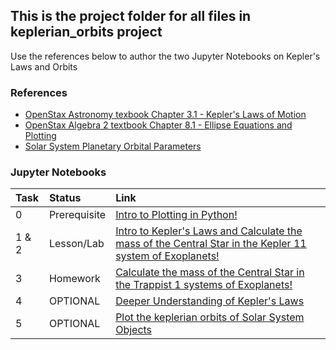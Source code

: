 ## This is the project folder for all files in keplerian_orbits project
Use the references below to author the two Jupyter Notebooks on Kepler's Laws and Orbits

### References

* [OpenStax Astronomy texbook Chapter 3.1 - Kepler's Laws of Motion](https://openstax.org/books/astronomy/pages/3-1-the-laws-of-planetary-motion)
* [OpenStax Algebra 2 textbook Chapter 8.1 - Ellipse Equations and Plotting](https://openstax.org/books/college-algebra-2e/pages/8-1-the-ellipse)
* [Solar System Planetary Orbital Parameters](https://bushastrolab.com/hub/user-redirect/git-pull?repo=https%3A%2F%2Fgithub.com%2Fdrunarayan%2Fpython4astronomy&branch=gh-pages&urlpath=lab%2Ftree%2Fpython4astronomy%2Fkeplerian_orbits%2Fsolar_system_orbits.csv?reset)

### Jupyter Notebooks

| Task | Status | Link
| :--- | :--- | :--- |
| 0 | Prerequisite | [Intro to Plotting in Python!](https://bushastrolab.com/hub/user-redirect/git-pull?repo=https%3A%2F%2Fgithub.com%2Fdrunarayan%2Fpython4astronomy&branch=gh-pages&urlpath=lab%2Ftree%2Fpython4astronomy%2Fintro_jupyter_python%2F3_intro_to_plotting.ipynb?reset)
| 1 & 2 | Lesson/Lab | [Intro to Kepler's Laws and Calculate the mass of the Central Star in the Kepler 11 system of Exoplanets!](https://bushastrolab.com/hub/user-redirect/git-pull?repo=https%3A%2F%2Fgithub.com%2Fdrunarayan%2Fpython4astronomy&branch=gh-pages&urlpath=lab%2Ftree%2Fpython4astronomy%2Fkeplerian_orbits%2Fkeplerian_orbits.ipynb?reset)
| 3 | Homework | [Calculate the mass of the Central Star in the Trappist 1 systems of Exoplanets!](https://bushastrolab.com/hub/user-redirect/git-pull?repo=https%3A%2F%2Fgithub.com%2Fdrunarayan%2Fpython4astronomy&branch=gh-pages&urlpath=lab%2Ftree%2Fpython4astronomy%2Fkeplerian_orbits%2Ftrappist_keplerian_orbits.ipynb?reset)
| 4 | OPTIONAL | [Deeper Understanding of Kepler's Laws](https://bushastrolab.com/hub/user-redirect/git-pull?repo=https%3A%2F%2Fgithub.com%2Fdrunarayan%2Fpython4astronomy&branch=gh-pages&urlpath=lab%2Ftree%2Fpython4astronomy%2Fkeplerian_orbits%2Fkeplers_laws.ipynb?reset)
| 5 | OPTIONAL | [Plot the keplerian orbits of Solar System Objects](https://bushastrolab.com/hub/user-redirect/git-pull?repo=https%3A%2F%2Fgithub.com%2Fdrunarayan%2Fpython4astronomy&branch=gh-pages&urlpath=lab%2Ftree%2Fpython4astronomy%2Fkeplerian_orbits%2Fsolar_system_orbits.ipynb?reset)
